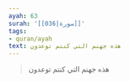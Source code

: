 ```yaml
---
ayah: 63
surah: '[[036|سورة]]'
tags:
- quran/ayah
text: هذه جهنم التي كنتم توعدون
---
```

> هذه جهنم التي كنتم توعدون
